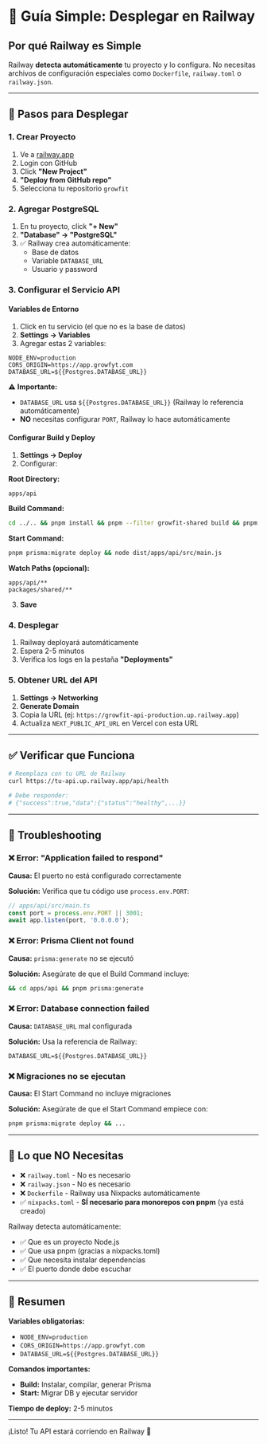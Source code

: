 # 🚂 Guía Simple: Desplegar en Railway

## Por qué Railway es Simple

Railway **detecta automáticamente** tu proyecto y lo configura. No necesitas archivos de configuración especiales como `Dockerfile`, `railway.toml` o `railway.json`.

---

## 🚀 Pasos para Desplegar

### 1. Crear Proyecto

1. Ve a [railway.app](https://railway.app)
2. Login con GitHub
3. Click **"New Project"**
4. **"Deploy from GitHub repo"**
5. Selecciona tu repositorio `growfit`

### 2. Agregar PostgreSQL

1. En tu proyecto, click **"+ New"**
2. **"Database" → "PostgreSQL"**
3. ✅ Railway crea automáticamente:
   - Base de datos
   - Variable `DATABASE_URL`
   - Usuario y password

### 3. Configurar el Servicio API

#### Variables de Entorno

1. Click en tu servicio (el que no es la base de datos)
2. **Settings → Variables**
3. Agregar estas 2 variables:

```env
NODE_ENV=production
CORS_ORIGIN=https://app.growfyt.com
DATABASE_URL=${{Postgres.DATABASE_URL}}
```

⚠️ **Importante:** 
- `DATABASE_URL` usa `${{Postgres.DATABASE_URL}}` (Railway lo referencia automáticamente)
- **NO** necesitas configurar `PORT`, Railway lo hace automáticamente

#### Configurar Build y Deploy

1. **Settings → Deploy**
2. Configurar:

**Root Directory:**
```
apps/api
```

**Build Command:**
```bash
cd ../.. && pnpm install && pnpm --filter growfit-shared build && pnpm --filter growfit-api build && cd apps/api && pnpm prisma:generate
```

**Start Command:**
```bash
pnpm prisma:migrate deploy && node dist/apps/api/src/main.js
```

**Watch Paths (opcional):**
```
apps/api/**
packages/shared/**
```

3. **Save**

### 4. Desplegar

1. Railway deployará automáticamente
2. Espera 2-5 minutos
3. Verifica los logs en la pestaña **"Deployments"**

### 5. Obtener URL del API

1. **Settings → Networking**
2. **Generate Domain**
3. Copia la URL (ej: `https://growfit-api-production.up.railway.app`)
4. Actualiza `NEXT_PUBLIC_API_URL` en Vercel con esta URL

---

## ✅ Verificar que Funciona

```bash
# Reemplaza con tu URL de Railway
curl https://tu-api.up.railway.app/api/health

# Debe responder:
# {"success":true,"data":{"status":"healthy",...}}
```

---

## 🐛 Troubleshooting

### ❌ Error: "Application failed to respond"

**Causa:** El puerto no está configurado correctamente

**Solución:** Verifica que tu código use `process.env.PORT`:

```typescript
// apps/api/src/main.ts
const port = process.env.PORT || 3001;
await app.listen(port, '0.0.0.0');
```

### ❌ Error: Prisma Client not found

**Causa:** `prisma:generate` no se ejecutó

**Solución:** Asegúrate de que el Build Command incluye:
```bash
&& cd apps/api && pnpm prisma:generate
```

### ❌ Error: Database connection failed

**Causa:** `DATABASE_URL` mal configurada

**Solución:** Usa la referencia de Railway:
```env
DATABASE_URL=${{Postgres.DATABASE_URL}}
```

### ❌ Migraciones no se ejecutan

**Causa:** El Start Command no incluye migraciones

**Solución:** Asegúrate de que el Start Command empiece con:
```bash
pnpm prisma:migrate deploy && ...
```

---

## 🎯 Lo que NO Necesitas

- ❌ `railway.toml` - No es necesario
- ❌ `railway.json` - No es necesario
- ❌ `Dockerfile` - Railway usa Nixpacks automáticamente
- ✅ `nixpacks.toml` - **SÍ necesario para monorepos con pnpm** (ya está creado)

Railway detecta automáticamente:
- ✅ Que es un proyecto Node.js
- ✅ Que usa pnpm (gracias a nixpacks.toml)
- ✅ Que necesita instalar dependencias
- ✅ El puerto donde debe escuchar

---

## 📝 Resumen

**Variables obligatorias:**
- `NODE_ENV=production`
- `CORS_ORIGIN=https://app.growfyt.com`
- `DATABASE_URL=${{Postgres.DATABASE_URL}}`

**Comandos importantes:**
- **Build:** Instalar, compilar, generar Prisma
- **Start:** Migrar DB y ejecutar servidor

**Tiempo de deploy:** 2-5 minutos

---

¡Listo! Tu API estará corriendo en Railway 🚀
